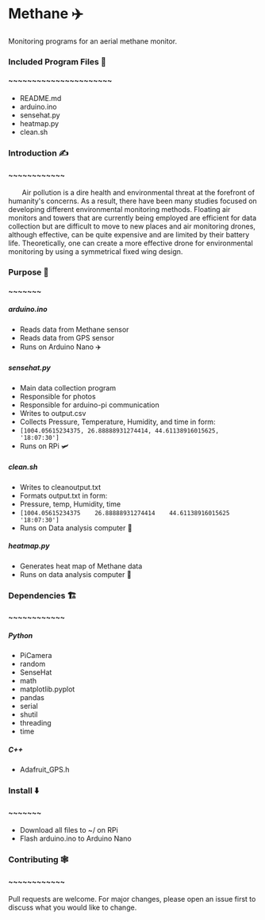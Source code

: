 # Methane ✈️
Monitoring programs for an aerial methane monitor.  

### Included Program Files 🎪  
#### ~~~~~~~~~~~~~~~~~~~~~~  
* README.md  
* arduino.ino
* sensehat.py
* heatmap.py  
* clean.sh  
### Introduction ✍️
#### ~~~~~~~~~~~~

&nbsp;&nbsp;&nbsp;&nbsp;&nbsp;&nbsp; Air pollution is a dire health and
environmental threat at the forefront of humanity's concerns. As a result, there
 have been many studies focused on developing different environmental monitoring
  methods. Floating air monitors and towers that are currently being employed
  are efficient for data collection but are difficult to move to new places and
   air monitoring drones, although effective, can be quite expensive and are
   limited by their battery life. Theoretically, one can create a more effective
    drone for environmental monitoring by using a symmetrical fixed wing design.

### Purpose 🥅
#### ~~~~~~~
##### arduino.ino
* Reads data from Methane sensor
* Reads data from GPS sensor
* Runs on Arduino Nano ✈️
##### sensehat.py    
* Main data collection program
* Responsible for photos
* Responsible for arduino-pi communication
* Writes to output.csv   
* Collects Pressure, Temperature, Humidity, and time in form:  
* ```[1004.05615234375, 26.88888931274414, 44.61138916015625, '18:07:30']  ```
* Runs on RPi 🛩️  
##### clean.sh    
* Writes to cleanoutput.txt  
* Formats output.txt in form:  
* Pressure,              temp,              Humidity,              time  
* ``` [1004.05615234375    26.88888931274414    44.61138916015625    '18:07:30']  ```  
* Runs on Data analysis computer 🔌
##### heatmap.py   
* Generates heat map of Methane data    
* Runs on data analysis computer 🔌      
### Dependencies 🏗️
#### ~~~~~~~~~~~~
##### Python
* PiCamera
* random
* SenseHat
* math
* matplotlib.pyplot
* pandas
* serial
* shutil
* threading
* time
##### C++
* Adafruit_GPS.h

### Install ⬇️
#### ~~~~~~~
* Download all files to ~/ on RPi
* Flash arduino.ino to Arduino Nano

### Contributing 🕸️
#### ~~~~~~~~~~~~
Pull requests are welcome. For major changes, please open an issue first to discuss what you would like to change.
